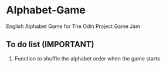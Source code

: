# Alphabet-Game
English Alphabet Game for The Odin Project Game Jam

## To do list (IMPORTANT)
1. Function to shuffle the alphabet order when the game starts
